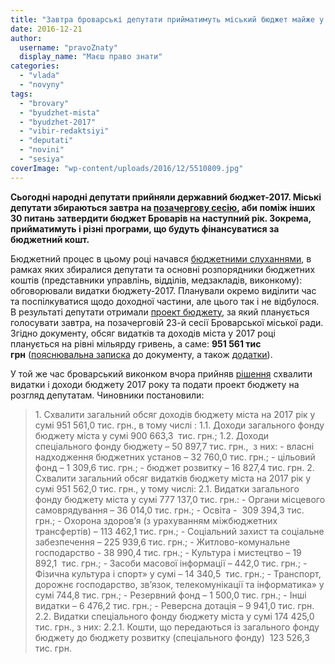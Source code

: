 ```yaml
---
title: "Завтра броварські депутати прийматимуть міський бюджет майже у мільярд гривень"
date: 2016-12-21
author: 
  username: "pravoZnaty"
  display_name: "Маєш право знати"
categories: 
  - "vlada"
  - "novyny"
tags: 
  - "brovary"
  - "byudzhet-mista"
  - "byudzhet-2017"
  - "vibir-redaktsiyi"
  - "deputati"
  - "novini"
  - "sesiya"
coverImage: "wp-content/uploads/2016/12/5510809.jpg"
---
```


**Сьогодні народні депутати прийняли державний бюджет-2017. Міські депутати збираються завтра на [позачергову сесію](https://mpz.brovary.org/anons-22-grudnya-vidbudetsya-pozachergova-sesiya-brovarskoyi-miskoyi-rady/), аби поміж інших 30 питань затвердити бюджет Броварів на наступний рік. Зокрема, прийматимуть і різні програми, що будуть фінансуватися за бюджетний кошт.**

Бюджетний процес в цьому році начався [бюджетними слуханнями](https://mpz.brovary.org/tag/byudzhetni-sluhannya/), в рамках яких збиралися депутати та основні розпорядники бюджетних коштів (представники управлінь, відділів, медзакладів, виконкому): обговорювали видатки бюджету-2017. Планували окремо виділити час та поспілкуватися щодо доходної частини, але цього так і не відбулося. В результаті депутати отримали [проект бюджету](https://brovary-rada.gov.ua/documents/26324.html), за який планується голосувати завтра, на позачерговій 23-й сесії Броварської міської ради. Згідно документу, обсяг видатків та доходів міста у 2017 році планується на рівні мільярду гривень, а саме: **951 561 тис грн** ([пояснювальна записка](https://onedrive.live.com/view.aspx?resid=76CC13A1B9E773BD!1331&ithint=file%2cdocx&app=Word&authkey=!AHylsPD7ind2Wzs) до документу, а також [додатки](https://onedrive.live.com/view.aspx?resid=76CC13A1B9E773BD!1330&ithint=file%2cxlsx&app=Excel&authkey=!AC7haKeK7WCBw4A)).

У той же час броварський виконком вчора прийняв [рішення](https://brovary-rada.gov.ua/documents/26430.html) схвалити видатки і доходи бюджету 2017 року та подати проект бюджету на розгляд депутатам. Чиновники постановили:

> 1\. Схвалити загальний обсяг доходів бюджету міста на 2017 рік у сумі 951 561,0 тис. грн., в тому числі : 1.1. Доходи загального фонду бюджету міста у сумі 900 663,3  тис. грн.; 1.2. Доходи спеціального фонду бюджету – 50 897,7 тис. грн.,  з них: - власні надходження бюджетних установ – 32 760,0 тис. грн.; - цільовий фонд – 1 309,6 тис. грн.; - бюджет розвитку – 16 827,4 тис. грн. 2. Схвалити загальний обсяг видатків бюджету міста на 2017 рік у сумі 951 562,0 тис. грн., у тому числі: 2.1. Видатки загального фонду бюджету міста у сумі 777 137,0 тис. грн.: - Органи місцевого самоврядування – 36 014,0 тис. грн.; - Освіта -  309 394,3 тис. грн.; - Охорона здоров’я (з урахуванням міжбюджетних трансфертів) – 113 462,1 тис. грн.; - Соціальний захист та соціальне забезпечення – 225 939,6 тис. грн.; - Житлово-комунальне господарство - 38 990,4 тис. грн.; - Культура і мистецтво – 19 892,1  тис. грн.; - Засоби масової інформації – 442,0 тис. грн.; - Фізична культура і спорт» у сумі – 14 340,5  тис. грн.; - Транспорт, дорожнє господарство, зв’язок, телекомунікації та інформатика» у сумі 744,8 тис. грн.; - Резервний фонд – 1 500,0 тис. грн.; - Інші видатки – 6 476,2 тис. грн.; - Реверсна дотація – 9 941,0 тис. грн. 2.2. Видатки спеціального фонду бюджету міста у сумі 174 425,0 тис. грн., з них: 2.2.1. Кошти, що передаються із загального фонду бюджету до бюджету розвитку (спеціального фонду)  123 526,3 тис. грн.
